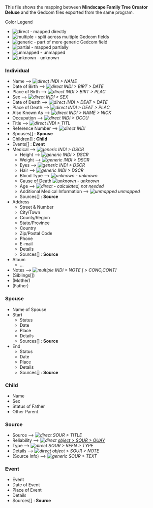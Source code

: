 This file shows the mapping between **Mindscape Family Tree Creator Deluxe** and the Gedcom files exported from the same program.

Color Legend
- ![direct](https://placehold.it/10/00ff00?text=+) - mapped directly
- ![multiple](https://placehold.it/10/ccff11?text=+) - split across multiple Gedcom fields
- ![generic](https://placehold.it/10/ffff00?text=+) - part of more generic Gedcom field
- ![partial](https://placehold.it/10/ffaa00?text=+) - mapped partially
- ![unmapped](https://placehold.it/10/ff0000?text=+) - unmapped
- ![unknown](https://placehold.it/10/00ffff?text=+) - unknown

### Individual

- Name --> *![direct](https://placehold.it/10/00ff00?text=+) INDI > NAME*
- Date of Birth --> *![direct](https://placehold.it/10/00ff00?text=+) INDI > BIRT > DATE*
- Place of Birth --> *![direct](https://placehold.it/10/00ff00?text=+) INDI > BIRT > PLAC*
- Sex --> *![direct](https://placehold.it/10/00ff00?text=+) INDI > SEX*
- Date of Death --> *![direct](https://placehold.it/10/00ff00?text=+) INDI > DEAT > DATE*
- Place of Death --> *![direct](https://placehold.it/10/00ff00?text=+) INDI > DEAT > PLAC*
- Also Known As --> *![direct](https://placehold.it/10/00ff00?text=+) INDI > NAME > NICK*
- Occupation --> *![direct](https://placehold.it/10/00ff00?text=+) INDI > OCCU*
- Title --> *![direct](https://placehold.it/10/00ff00?text=+) INDI > TITL*
- Reference Number --> *![direct](https://placehold.it/10/00ff00?text=+) INDI*
- Spouses[] : **Spouse**
- Children[] : **Child**
- Events[] : **Event**
- Medical --> *![generic](https://placehold.it/10/ffff00?text=+) INDI > DSCR*
  - Height --> *![generic](https://placehold.it/10/ffff00?text=+) INDI > DSCR*
  - Weight --> *![generic](https://placehold.it/10/ffff00?text=+) INDI > DSCR*
  - Eyes --> *![generic](https://placehold.it/10/ffff00?text=+) INDI > DSCR*
  - Hair --> *![generic](https://placehold.it/10/ffff00?text=+) INDI > DSCR*
  - Blood Type --> *![unknown](https://placehold.it/10/00ffff?text=+) - unknown*
  - Cause of Death *![unknown](https://placehold.it/10/00ffff?text=+) - unknown*
  - Age --> *![direct](https://placehold.it/10/00ff00?text=+) - calculated, not needed*
  - Additional Medical Information --> *![unmapped](https://placehold.it/10/ff0000?text=+) unmapped*
  - Sources[] : **Source**
- Address
  - Street & Number
  - City/Town
  - County/Region
  - State/Province
  - Country
  - Zip/Postal Code
  - Phone
  - E-mail
  - Details
  - Sources[] : **Source**
- Album
  - ...
- Notes --> *![multiple](https://placehold.it/10/ccff11?text=+) INDI > NOTE [ > CONC,CONT]*
- (Siblings[])
- (Mother)
- (Father)

### Spouse

- Name of Spouse
- Start
  - Status
  - Date
  - Place
  - Details
  - Sources[] : **Source**
- End
  - Status
  - Date
  - Place
  - Details
  - Sources[] : **Source**

### Child

- Name
- Sex
- Status of Father
- Other Parent

### Source

- Source --> *![direct](https://placehold.it/10/00ff00?text=+) SOUR > TITLE*
- Reliability --> *![direct](https://placehold.it/10/ff0000?text=+) [object > SOUR > QUAY](http://homepages.rootsweb.ancestry.com/~pmcbride/gedcom/55gcch2.htm#SOURCE_CITATION)*
- Type --> *![direct](https://placehold.it/10/00ff00?text=+) SOUR > REFN > TYPE*
- Details --> *![direct](https://placehold.it/10/00ff00?text=+) object > SOUR > NOTE*
- (Source Info) --> *![generic](https://placehold.it/10/ffff00?text=+) SOUR > TEXT*

### Event

- Event
- Date of Event
- Place of Event
- Details
- Sources[] : **Source**
